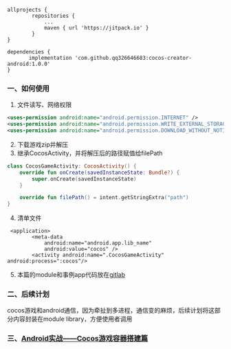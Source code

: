 ```
allprojects {
        repositories {
            ...
            maven { url 'https://jitpack.io' }
        }
}
```
```
dependencies {
       implementation 'com.github.qq326646683:cocos-creator-android:1.0.0'
}
```

### 一、如何使用
1. 文件读写、网络权限
```xml
<uses-permission android:name="android.permission.INTERNET" />
<uses-permission android:name="android.permission.WRITE_EXTERNAL_STORAGE" />
<uses-permission android:name="android.permission.DOWNLOAD_WITHOUT_NOTIFICATION" />
```
2. 下载游戏zip并解压
3. 继承CocosActivity，并将解压后的路径赋值给filePath
```kotlin
class CocosGameActivity: CocosActivity() {
    override fun onCreate(savedInstanceState: Bundle?) {
        super.onCreate(savedInstanceState)
    }

    override fun filePath() = intent.getStringExtra("path")
}
```
4. 清单文件
```
 <application>
        <meta-data
            android:name="android.app.lib_name"
            android:value="cocos" />
        <activity android:name=".CocosGameActivity" android:process=":cocos"/>
```

5. 本篇的module和事例app代码放在[gitlab](https://github.com/qq326646683/cocos-creator-android)

### 二、后续计划
cocos游戏和android通信，因为牵扯到多进程，通信变的麻烦，后续计划将这部分内容封装在module library，方便使用者调用

### 三、[Android实战——Cocos游戏容器搭建篇](https://github.com/qq326646683/tech-article/blob/master/android/Android实战——Cocos游戏容器搭建篇.md)
